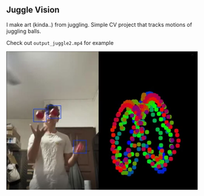 ## Juggle Vision

I make art (kinda..) from juggling. Simple CV project that tracks motions of juggling balls.

Check out `output_juggle2.mp4` for example

![Alt text](example.jpeg?raw=true "Example Screenshot")